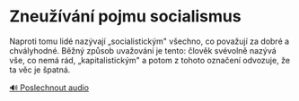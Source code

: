 # Zneužívání pojmu socialismus

<speak>
<prosody rate="95%" pitch="+0%">
<emphasis level="strong">Naproti tomu lidé nazývají „socialistickým" všechno, co považují za dobré a chvályhodné</emphasis>. Běžný způsob uvažování je tento: <emphasis level="moderate">člověk svévolně nazývá vše, co nemá rád, „kapitalistickým" a potom z tohoto označení odvozuje, že ta věc je špatná</emphasis>.
</prosody>
</speak>

[🔊 Poslechnout audio](/data/7-paragraphs/audio/chapter_55/para_005-Naproti-tomu-lid-nazvaj-socialistickm-vechn.mp3) 